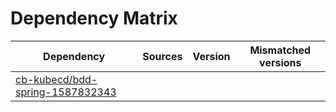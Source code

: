 # Dependency Matrix

Dependency | Sources | Version | Mismatched versions
---------- | ------- | ------- | -------------------
[cb-kubecd/bdd-spring-1587832343](https://github.com/cb-kubecd/bdd-spring-1587832343.git) |  | []() | 

